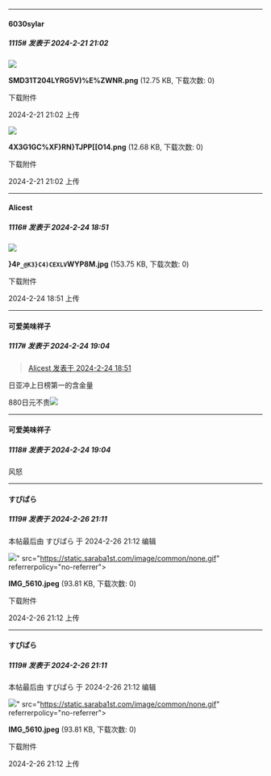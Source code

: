 ﻿
*****

####  6030sylar  
##### 1115#       发表于 2024-2-21 21:02

<img src="https://img.saraba1st.com/forum/202402/21/210249tzhzzdtlrcrldtuu.png" referrerpolicy="no-referrer">

<strong>SMD31T204LYRG5V)%E%ZWNR.png</strong> (12.75 KB, 下载次数: 0)

下载附件

2024-2-21 21:02 上传

<img src="https://img.saraba1st.com/forum/202402/21/210256w100sooesu734z4t.png" referrerpolicy="no-referrer">

<strong>4X3G1GC%XF}RN}TJPP[[O14.png</strong> (12.68 KB, 下载次数: 0)

下载附件

2024-2-21 21:02 上传


*****

####  Alicest  
##### 1116#       发表于 2024-2-24 18:51

<img src="https://img.saraba1st.com/forum/202402/24/185129rbqaw6zvxjmmi7bv.jpg" referrerpolicy="no-referrer">

<strong>}4`P_@K3}C4)CEXLV`WYP8M.jpg</strong> (153.75 KB, 下载次数: 0)

下载附件

2024-2-24 18:51 上传


*****

####  可爱美味祥子  
##### 1117#       发表于 2024-2-24 19:04

<blockquote><a href="httphttps://bbs.saraba1st.com/2b/forum.php?mod=redirect&amp;goto=findpost&amp;pid=64054535&amp;ptid=1916875" target="_blank">Alicest 发表于 2024-2-24 18:51</a></blockquote>
日亚冲上日榜第一的含金量

880日元不贵<img src="https://static.saraba1st.com/image/smiley/face2017/057.png" referrerpolicy="no-referrer">

*****

####  可爱美味祥子  
##### 1118#       发表于 2024-2-24 19:04

风怒


*****

####  すぴぱら  
##### 1119#       发表于 2024-2-26 21:11

 本帖最后由 すぴぱら 于 2024-2-26 21:12 编辑 

<img src="https://img.saraba1st.com/forum/202402/26/211206d5do8qe8exdaxdpe.jpeg" referrerpolicy="no-referrer">" src="https://static.saraba1st.com/image/common/none.gif" referrerpolicy="no-referrer">

<strong>IMG_5610.jpeg</strong> (93.81 KB, 下载次数: 0)

下载附件

2024-2-26 21:12 上传


*****

####  すぴぱら  
##### 1119#       发表于 2024-2-26 21:11

 本帖最后由 すぴぱら 于 2024-2-26 21:12 编辑 

<img src="https://img.saraba1st.com/forum/202402/26/211206d5do8qe8exdaxdpe.jpeg" referrerpolicy="no-referrer">" src="https://static.saraba1st.com/image/common/none.gif" referrerpolicy="no-referrer">

<strong>IMG_5610.jpeg</strong> (93.81 KB, 下载次数: 0)

下载附件

2024-2-26 21:12 上传

